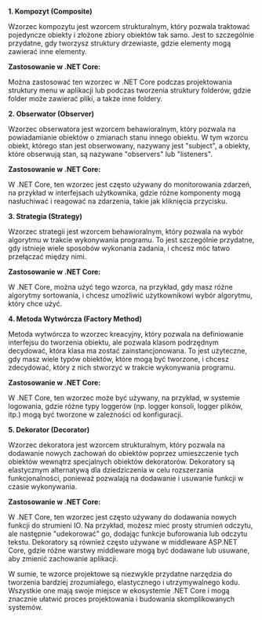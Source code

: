 **1. Kompozyt (Composite)**

Wzorzec kompozytu jest wzorcem strukturalnym, który pozwala traktować pojedyncze obiekty i złożone zbiory obiektów tak samo. Jest to szczególnie przydatne, gdy tworzysz struktury drzewiaste, gdzie elementy mogą zawierać inne elementy. 

**Zastosowanie w .NET Core:**

Można zastosować ten wzorzec w .NET Core podczas projektowania struktury menu w aplikacji lub podczas tworzenia struktury folderów, gdzie folder może zawierać pliki, a także inne foldery.

**2. Obserwator (Observer)**

Wzorzec obserwatora jest wzorcem behawioralnym, który pozwala na powiadamianie obiektów o zmianach stanu innego obiektu. W tym wzorcu obiekt, którego stan jest obserwowany, nazywany jest "subject", a obiekty, które obserwują stan, są nazywane "observers" lub "listeners".

**Zastosowanie w .NET Core:**

W .NET Core, ten wzorzec jest często używany do monitorowania zdarzeń, na przykład w interfejsach użytkownika, gdzie różne komponenty mogą nasłuchiwać i reagować na zdarzenia, takie jak kliknięcia przycisku.

**3. Strategia (Strategy)**

Wzorzec strategii jest wzorcem behawioralnym, który pozwala na wybór algorytmu w trakcie wykonywania programu. To jest szczególnie przydatne, gdy istnieje wiele sposobów wykonania zadania, i chcesz móc łatwo przełączać między nimi.

**Zastosowanie w .NET Core:**

W .NET Core, można użyć tego wzorca, na przykład, gdy masz różne algorytmy sortowania, i chcesz umożliwić użytkownikowi wybór algorytmu, który chce użyć.

**4. Metoda Wytwórcza (Factory Method)**

Metoda wytwórcza to wzorzec kreacyjny, który pozwala na definiowanie interfejsu do tworzenia obiektu, ale pozwala klasom podrzędnym decydować, która klasa ma zostać zainstancjonowana. To jest użyteczne, gdy masz wiele typów obiektów, które mogą być tworzone, i chcesz zdecydować, który z nich stworzyć w trakcie wykonywania programu.

**Zastosowanie w .NET Core:**

W .NET Core, ten wzorzec może być używany, na przykład, w systemie logowania, gdzie różne typy loggerów (np. logger konsoli, logger plików, itp.) mogą być tworzone w zależności od konfiguracji.

**5. Dekorator (Decorator)**

Wzorzec dekoratora jest wzorcem strukturalnym, który pozwala na dodawanie nowych zachowań do obiektów poprzez umieszczenie tych obiektów wewnątrz specjalnych obiektów dekoratorów. Dekoratory są elastycznym alternatywą dla dziedziczenia w celu rozszerzania funkcjonalności, ponieważ pozwalają na dodawanie i usuwanie funkcji w czasie wykonywania.

**Zastosowanie w .NET Core:**

W .NET Core, ten wzorzec jest często używany do dodawania nowych funkcji do strumieni IO. Na przykład, możesz mieć prosty strumień odczytu, ale następnie "udekorować" go, dodając funkcje buforowania lub odczytu tekstu. Dekoratory są również często używane w middleware ASP.NET Core, gdzie różne warstwy middleware mogą być dodawane lub usuwane, aby zmienić zachowanie aplikacji.

W sumie, te wzorce projektowe są niezwykle przydatne narzędzia do tworzenia bardziej zrozumiałego, elastycznego i utrzymywalnego kodu. Wszystkie one mają swoje miejsce w ekosystemie .NET Core i mogą znacznie ułatwić proces projektowania i budowania skomplikowanych systemów.
